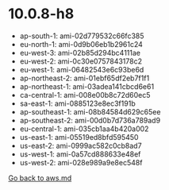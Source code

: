 
 # 10.0.8-h8
- ap-south-1: ami-02d779532c66fc385
- eu-north-1: ami-0d9b06eb1b2961c24
- eu-west-3: ami-02b85d294bc4111ae
- eu-west-2: ami-0c30e0757843178c2
- eu-west-1: ami-06482543e6c93be6d
- ap-northeast-2: ami-01ebf65df2eb7f1f1
- ap-northeast-1: ami-03adea141cbcd6e61
- ca-central-1: ami-008e00b8c72d60ec5
- sa-east-1: ami-0885123e8ec3f191b
- ap-southeast-1: ami-08b84584d629c65ee
- ap-southeast-2: ami-00d0b7d736a789ad9
- eu-central-1: ami-035cb1aa4b420a002
- us-east-1: ami-05519ed8bfd595450
- us-east-2: ami-0999ac582c0cb8ad7
- us-west-1: ami-0a57cd888633e48ef
- us-west-2: ami-028e989a9e8ec548f

[Go back to aws.md](../../aws.md) 
